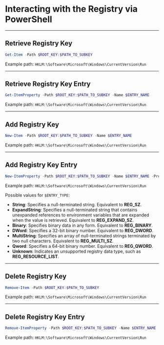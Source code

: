 # Interacting with the Registry via PowerShell

---

## Retrieve Registry Key

```powershell
Get-Item -Path $ROOT_KEY:$PATH_TO_SUBKEY
```

Example path: `HKLM:\Software\Microsoft\Windows\CurrentVersion\Run`

---

## Retrieve Registry Key Entry

```powershell
Get-ItemProperty -Path $ROOT_KEY:$PATH_TO_SUBKEY -Name $ENTRY_NAME
```

Example path: `HKLM:\Software\Microsoft\Windows\CurrentVersion\Run`

---

## Add Registry Key

```powershell
New-Item -Path $ROOT_KEY:$PATH_TO_SUBKEY -Name $ENTRY_NAME
```

Example path: `HKLM:\Software\Microsoft\Windows\CurrentVersion\Run`

---

## Add Registry Key Entry

```powershell
New-ItemProperty -Path $ROOT_KEY:$PATH_TO_SUBKEY -Name $ENTRY_NAME -PropertyType $ENTRY_TYPE -Value $ENTRY_VALUE
```

Example path: `HKLM:\Software\Microsoft\Windows\CurrentVersion\Run`

Possible values for `$ENTRY_TYPE`:

-   **String**: Specifies a null-terminated string. Equivalent to **REG_SZ**.
-   **ExpandString**: Specifies a null-terminated string that contains unexpanded references to environment variables that are expanded when the value is retrieved. Equivalent to **REG_EXPAND_SZ**.
-   **Binary**: Specifies binary data in any form. Equivalent to **REG_BINARY**.
-   **DWord**: Specifies a 32-bit binary number. Equivalent to **REG_DWORD**.
-   **MultiString**: Specifies an array of null-terminated strings terminated by two null characters. Equivalent to **REG_MULTI_SZ**.
-   **Qword**: Specifies a 64-bit binary number. Equivalent to **REG_QWORD**.
-   **Unknown**: Indicates an unsupported registry data type, such as **REG_RESOURCE_LIST**.

---

## Delete Registry Key

```powershell
Remove-Item -Path $ROOT_KEY:$PATH_TO_SUBKEY
```

Example path: `HKLM:\Software\Microsoft\Windows\CurrentVersion\Run`

---

## Delete Registry Key Entry

```powershell
Remove-ItemProperty -Path $ROOT_KEY:$PATH_TO_SUBKEY -Name $ENTRY_NAME
```

Example path: `HKLM:\Software\Microsoft\Windows\CurrentVersion\Run`
